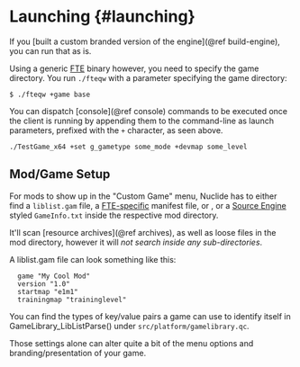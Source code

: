 # Launching {#launching}

If you [built a custom branded version of the engine](@ref build-engine), you can run that as is.

Using a generic [FTE](https://www.fteqw.org/) binary however, you need to specify the game directory.
You run `./fteqw` with a parameter specifying the game directory:

```
$ ./fteqw +game base
```

You can dispatch [console](@ref console) commands to be executed once the client is running by appending them to the command-line as launch parameters, prefixed with the `+` character, as seen above.

```
./TestGame_x64 +set g_gametype some_mode +devmap some_level
```

## Mod/Game Setup

For mods to show up in the "Custom Game" menu, Nuclide has to either find a `liblist.gam` file, a [FTE-specific](https://www.fteqw.org/) manifest
file, or , or a [Source Engine](https://web.archive.org/web/20110724220714/http://source.valvesoftware.com/) styled `GameInfo.txt` inside the respective mod directory.

It'll scan [resource archives](@ref archives), as well as loose files in the mod directory,
however it will *not search inside any sub-directories*.

A liblist.gam file can look something like this:

```
  game "My Cool Mod"
  version "1.0"
  startmap "e1m1"
  trainingmap "traininglevel"
```

You can find the types of key/value pairs a game can use to identify itself in GameLibrary_LibListParse()
under `src/platform/gamelibrary.qc`.

Those settings alone can alter quite a bit of the menu options and branding/presentation of your game.

